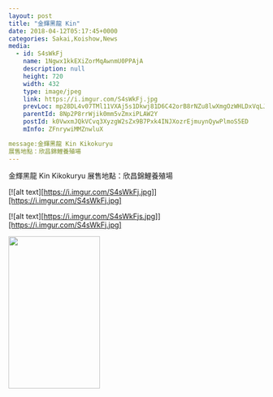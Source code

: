 ```yaml
---
layout: post
title: "金輝黑龍 Kin"
date: 2018-04-12T05:17:45+0000
categories: Sakai,Koishow,News
media:
  - id: S4sWkFj
    name: 1Ngwx1kkEXiZorMqAwnmU0PPAjA
    description: null
    height: 720
    width: 432
    type: image/jpeg
    link: https://i.imgur.com/S4sWkFj.jpg
    prevLoc: mp28DL4v07TMl11VXAj5s1Dkwj81D6C42orB8rNZu8lwXmgOzWHLDxVqLJLEcOm27Dw54Mhx5wlOM1z9c60nrmgKLZcD8RnZNDErs765wL7YYVtNrqM2Ny74iB7XxzL9WRfD87nr2moQhqB5ZN5LBGcLGJyl33nOH9NDm9Yj7lCOkk34QlLptZw0q33DkmiRYPkmmZJ8CqpOwJzxNJcN9N9DLo08CJLr7pRy6gUXGRkzD56BU7Kr2Rm1MZIqrq1XzRnxSy1
    parentId: 8Np2P8rrWjik0mm5vZmxiPLAW2Y
    postId: k0VwxmJQkVCvq3XyzgW2sZx9B7Pxk4INJXozrEjmuynQywPlmoS5ED
    mInfo: ZFnrywiMMZnwluX

message:金輝黑龍 Kin Kikokuryu
展售地點：欣昌錦鯉養殖場
---
```


金輝黑龍 Kin Kikokuryu
展售地點：欣昌錦鯉養殖場



[![alt text][https://i.imgur.com/S4sWkFj.jpg]][https://i.imgur.com/S4sWkFj.jpg]

[![alt text][https://i.imgur.com/S4sWkFjs.jpg]][https://i.imgur.com/S4sWkFj.jpg]

<a href="https://i.imgur.com/S4sWkFj.jpg"><img src="https://i.imgur.com/S4sWkFj.jpg" height=300 width=180 /></a>
